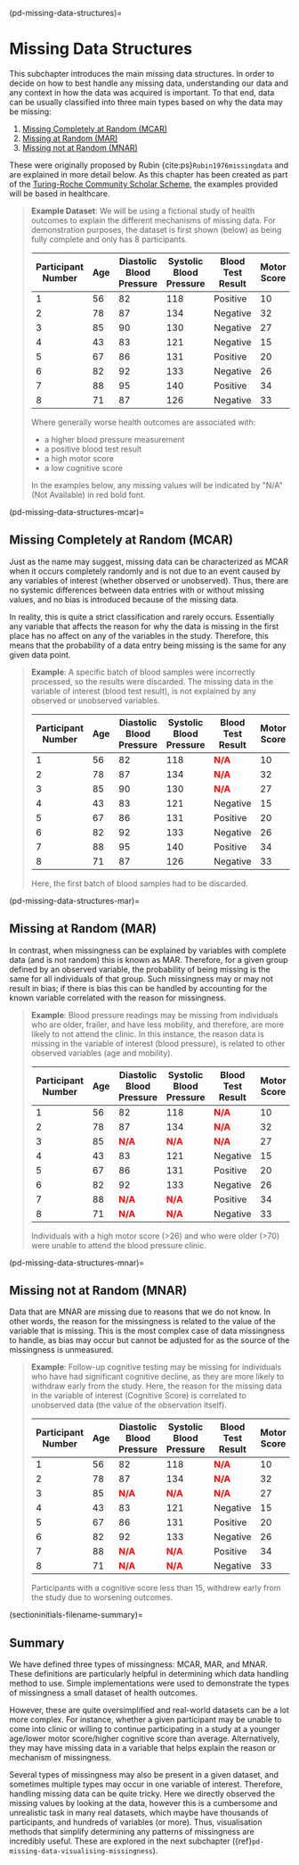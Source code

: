 (pd-missing-data-structures)=
# Missing Data Structures

This subchapter introduces the main missing data structures. In order to decide on how to best handle any missing data, understanding our data and any context in how the data was acquired is important. To that end, data can be usually classified into three main types based on why the data may be missing: 
1. [Missing Completely at Random (MCAR)](pd-missing-data-structures-mcar)
2. [Missing at Random (MAR)](pd-missing-data-structures-mar)
3. [Missing not at Random (MNAR)](pd-missing-data-structures-mnar)

These were originally proposed by Rubin {cite:ps}`Rubin1976missingdata` and are explained in more detail below. As this chapter has been created as part of the [Turing-Roche Community Scholar Scheme](https://www.turing.ac.uk/research/research-projects/alan-turing-institute-roche-strategic-partnership/community-scholars), the examples provided will be based in healthcare. 

> **Example Dataset**: We will be using a fictional study of health outcomes to explain the different mechanisms of missing data. For demonstration purposes, the dataset is first shown (below) as being fully complete and only has 8 participants. 
>  
> | Participant Number | Age | Diastolic Blood Pressure | Systolic Blood Pressure | Blood Test Result | Motor Score | Cognitive Score |
> |--------------------|-----|--------------------------|-------------------------|-------------------|-------------|-----------------|
> | 1                  | 56  | 82                       | 118                     | Positive          | 10          | 35              |
> | 2                  | 78  | 87                       | 134                     | Negative          | 32          | 29              |
> | 3                  | 85  | 90                       | 130                     | Negative          | 27          | 14              |
> | 4                  | 43  | 83                       | 121                     | Negative          | 15          | 36              |
> | 5                  | 67  | 86                       | 131                     | Positive          | 20          | 25              |
> | 6                  | 82  | 92                       | 133                     | Negative          | 26          | 12              |
> | 7                  | 88  | 95                       | 140                     | Positive          | 34          | 10              |
> | 8                  | 71  | 87                       | 126                     | Negative          | 33          | 22              |
>
>
> Where generally worse health outcomes are associated with: 
> - a higher blood pressure measurement
> - a positive blood test result
> - a high motor score
> - a low cognitive score 
>
> In the examples below, any missing values will be indicated by "N/A" (Not Available) in red bold font. 


(pd-missing-data-structures-mcar)=
## Missing Completely at Random (MCAR) 

Just as the name may suggest, missing data can be characterized as MCAR when it occurs completely randomly and is not due to an event caused by any variables of interest (whether observed or unobserved). Thus, there are no systemic differences between data entries with or without missing values, and no bias is introduced because of the missing data. 

In reality, this is quite a strict classification and rarely occurs. Essentially any variable that affects the reason for why the data is missing in the first place has no affect on any of the variables in the study. Therefore, this means that the probability of a data entry being missing is the same for any given data point. 

> **Example**: A specific batch of blood samples were incorrectly processed, so the results were discarded. The missing data in the variable of interest (blood test result), is not explained by any observed or unobserved variables. 
>
> | Participant Number | Age | Diastolic Blood Pressure | Systolic Blood Pressure | Blood Test Result                                  | Motor Score | Cognitive Score |
> |--------------------|-----|--------------------------|-------------------------|---------------------------------------------------|-------------|-----------------|
> | 1                  | 56  | 82                       | 118                     | <span style="color:red;"><strong>N/A</strong></span> | 10          | 35              |
> | 2                  | 78  | 87                       | 134                     | <span style="color:red;"><strong>N/A</strong></span> | 32          | 29              |
> | 3                  | 85  | 90                       | 130                     | <span style="color:red;"><strong>N/A</strong></span> | 27          | 14              |
> | 4                  | 43  | 83                       | 121                     | Negative                                           | 15          | 36              |
> | 5                  | 67  | 86                       | 131                     | Positive                                           | 20          | 25              |
> | 6                  | 82  | 92                       | 133                     | Negative                                           | 26          | 12              |
> | 7                  | 88  | 95                       | 140                     | Positive                                           | 34          | 10              |
> | 8                  | 71  | 87                       | 126                     | Negative                                           | 33          | 22              |
> 
> Here, the first batch of blood samples had to be discarded. 

(pd-missing-data-structures-mar)=
## Missing at Random (MAR) 

In contrast, when missingness can be explained by variables with complete data (and is not random) this is known as MAR. Therefore, for a given group defined by an observed variable, the probability of being missing is the same for all individuals of that group. Such missingness may or may not result in bias; if there is bias this can be handled by accounting for the known variable correlated with the reason for missingness. 

> **Example**: Blood pressure readings may be missing from individuals who are older, frailer, and have less mobility, and therefore, are more likely to not attend the clinic. In this instance, the reason data is missing in the variable of interest (blood pressure), is related to other observed variables (age and mobility). 
>
> | Participant Number | Age | Diastolic Blood Pressure | Systolic Blood Pressure | Blood Test Result                                  | Motor Score | Cognitive Score |
> |--------------------|-----|--------------------------|-------------------------|---------------------------------------------------|-------------|-----------------|
> | 1                  | 56  | 82                       | 118                     | <span style="color:red;"><strong>N/A</strong></span> | 10          | 35              |
> | 2                  | 78  | 87                       | 134                     | <span style="color:red;"><strong>N/A</strong></span> | 32          | 29              |
> | 3                  | 85  | <span style="color:red;"><strong>N/A</strong></span> | <span style="color:red;"><strong>N/A</strong></span> | <span style="color:red;"><strong>N/A</strong></span> | 27          | 14              |
> | 4                  | 43  | 83                       | 121                     | Negative                                           | 15          | 36              |
> | 5                  | 67  | 86                       | 131                     | Positive                                           | 20          | 25              |
> | 6                  | 82  | 92                       | 133                     | Negative                                           | 26          | 12              |
> | 7                  | 88  | <span style="color:red;"><strong>N/A</strong></span> | <span style="color:red;"><strong>N/A</strong></span> | Positive                                           | 34          | 10              |
> | 8                  | 71  | <span style="color:red;"><strong>N/A</strong></span> | <span style="color:red;"><strong>N/A</strong></span> | Negative                                           | 33          | 22              |
>
> Individuals with a high motor score (>26) and who were older (>70) were unable to attend the blood pressure clinic. 



(pd-missing-data-structures-mnar)=
## Missing not at Random (MNAR)

Data that are MNAR are missing due to reasons that we do not know. In other words, the reason for the missingness is related to the value of the variable that is missing. This is the most complex case of data missingness to handle, as bias may occur but cannot be adjusted for as the source of the missingness is unmeasured. 

> **Example**: Follow-up cognitive testing may be missing for individuals who have had significant cognitive decline, as they are more likely to withdraw early from the study. Here, the reason for the missing data in the variable of interest (Cognitive Score) is correlated to unobserved data (the value of the observation itself). 
>
> | Participant Number | Age | Diastolic Blood Pressure | Systolic Blood Pressure | Blood Test Result                                  | Motor Score | Cognitive Score                                  |
> |--------------------|-----|--------------------------|-------------------------|---------------------------------------------------|-------------|-------------------------------------------------|
> | 1                  | 56  | 82                       | 118                     | <span style="color:red;"><strong>N/A</strong></span> | 10          | 35                                              |
> | 2                  | 78  | 87                       | 134                     | <span style="color:red;"><strong>N/A</strong></span> | 32          | 29                                              |
> | 3                  | 85  | <span style="color:red;"><strong>N/A</strong></span> | <span style="color:red;"><strong>N/A</strong></span> | <span style="color:red;"><strong>N/A</strong></span> | 27          | <span style="color:red;"><strong>N/A</strong></span> |
> | 4                  | 43  | 83                       | 121                     | Negative                                           | 15          | 36                                              |
> | 5                  | 67  | 86                       | 131                     | Positive                                           | 20          | 25                                              |
> | 6                  | 82  | 92                       | 133                     | Negative                                           | 26          | <span style="color:red;"><strong>N/A</strong></span> |
> | 7                  | 88  | <span style="color:red;"><strong>N/A</strong></span> | <span style="color:red;"><strong>N/A</strong></span> | Positive                                           | 34          | <span style="color:red;"><strong>N/A</strong></span> |
> | 8                  | 71  | <span style="color:red;"><strong>N/A</strong></span> | <span style="color:red;"><strong>N/A</strong></span> | Negative                                           | 33          | 22                                              |
>
> Participants with a cognitive score less than 15, withdrew early from the study due to worsening outcomes. 

(sectioninitials-filename-summary)=
## Summary

We have defined three types of missingness: MCAR, MAR, and MNAR. These definitions are particularly helpful in determining which data handling method to use. Simple implementations were used to demonstrate the types of missingness a small dataset of health outcomes. 

However, these are quite oversimplified and real-world datasets can be a lot more complex. For instance, whether a given participant may be unable to come into clinic or willing to continue participating in a study at a younger age/lower motor score/higher cognitive score than average. Alternatively, they may have missing data in a variable that helps explain the reason or mechanism of missingness. 

Several types of missingness may also be present in a given dataset, and sometimes multiple types may occur in one variable of interest. Therefore, handling missing data can be quite tricky. Here we directly observed the missing values by looking at the data, however this is a cumbersome and unrealistic task in many real datasets, which maybe have thousands of participants, and hundreds of variables (or more). Thus, visualisation methods that simplify determining any patterns of missingness are incredibly useful. These are explored in the next subchapter ({ref}`pd-missing-data-visualising-missingness`). 




<!-- IMPORTANT!

- Use this template to create your chapter's subchapters.
- Refrain from writing very long subchapters as readers may be unwilling to read them. Rather, you should split long subchapters into smaller subchapters if necessary.



BEFORE YOU GO

- Have a look at the Style Guide and the Maintaining Consistency chapters to ensure that you have followed the relevant recommendations on
  - Avoiding HTML
  - Consecutive headers
  - Labels and cross referencing
  - Using images
  - Latin abbreviations
  - References and citations
  - Title casing
  - Matching headers with reference in table of content

-->
